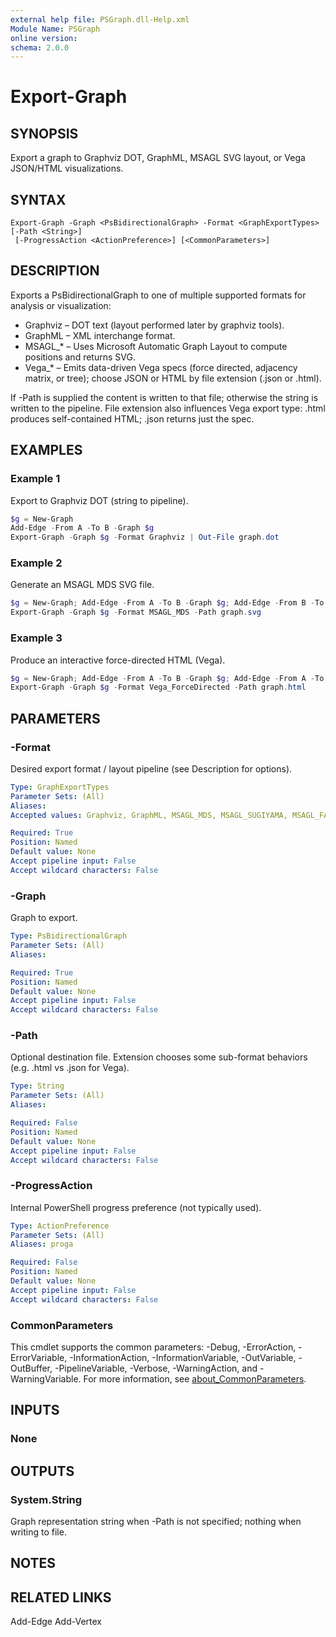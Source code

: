 ```yaml
---
external help file: PSGraph.dll-Help.xml
Module Name: PSGraph
online version:
schema: 2.0.0
---
```


# Export-Graph

## SYNOPSIS
Export a graph to Graphviz DOT, GraphML, MSAGL SVG layout, or Vega JSON/HTML visualizations.

## SYNTAX

```
Export-Graph -Graph <PsBidirectionalGraph> -Format <GraphExportTypes> [-Path <String>]
 [-ProgressAction <ActionPreference>] [<CommonParameters>]
```

## DESCRIPTION
Exports a PsBidirectionalGraph to one of multiple supported formats for analysis or visualization:

* Graphviz – DOT text (layout performed later by graphviz tools).
* GraphML – XML interchange format.
* MSAGL_* – Uses Microsoft Automatic Graph Layout to compute positions and returns SVG.
* Vega_* – Emits data-driven Vega specs (force directed, adjacency matrix, or tree); choose JSON or HTML by file extension (.json or .html).

If -Path is supplied the content is written to that file; otherwise the string is written to the pipeline.
File extension also influences Vega export type: .html produces self-contained HTML; .json returns just the spec.

## EXAMPLES

### Example 1
Export to Graphviz DOT (string to pipeline).
```powershell
$g = New-Graph
Add-Edge -From A -To B -Graph $g
Export-Graph -Graph $g -Format Graphviz | Out-File graph.dot
```

### Example 2
Generate an MSAGL MDS SVG file.
```powershell
$g = New-Graph; Add-Edge -From A -To B -Graph $g; Add-Edge -From B -To C -Graph $g
Export-Graph -Graph $g -Format MSAGL_MDS -Path graph.svg
```

### Example 3
Produce an interactive force-directed HTML (Vega).
```powershell
$g = New-Graph; Add-Edge -From A -To B -Graph $g; Add-Edge -From A -To C -Graph $g
Export-Graph -Graph $g -Format Vega_ForceDirected -Path graph.html
```

## PARAMETERS

### -Format
Desired export format / layout pipeline (see Description for options).

```yaml
Type: GraphExportTypes
Parameter Sets: (All)
Aliases:
Accepted values: Graphviz, GraphML, MSAGL_MDS, MSAGL_SUGIYAMA, MSAGL_FASTINCREMENTAL, Vega_ForceDirected, Vega_AdjacencyMatrix, Vega_TreeLayout

Required: True
Position: Named
Default value: None
Accept pipeline input: False
Accept wildcard characters: False
```

### -Graph
Graph to export.

```yaml
Type: PsBidirectionalGraph
Parameter Sets: (All)
Aliases:

Required: True
Position: Named
Default value: None
Accept pipeline input: False
Accept wildcard characters: False
```

### -Path
Optional destination file. Extension chooses some sub-format behaviors (e.g. .html vs .json for Vega).

```yaml
Type: String
Parameter Sets: (All)
Aliases:

Required: False
Position: Named
Default value: None
Accept pipeline input: False
Accept wildcard characters: False
```

### -ProgressAction
Internal PowerShell progress preference (not typically used).

```yaml
Type: ActionPreference
Parameter Sets: (All)
Aliases: proga

Required: False
Position: Named
Default value: None
Accept pipeline input: False
Accept wildcard characters: False
```

### CommonParameters
This cmdlet supports the common parameters: -Debug, -ErrorAction, -ErrorVariable, -InformationAction, -InformationVariable, -OutVariable, -OutBuffer, -PipelineVariable, -Verbose, -WarningAction, and -WarningVariable. For more information, see [about_CommonParameters](http://go.microsoft.com/fwlink/?LinkID=113216).

## INPUTS

### None
## OUTPUTS

### System.String
Graph representation string when -Path is not specified; nothing when writing to file.
## NOTES

## RELATED LINKS
Add-Edge
Add-Vertex
